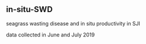 ## in-situ-SWD
seagrass wasting disease and in situ productivity in SJI

data collected in June and July 2019
